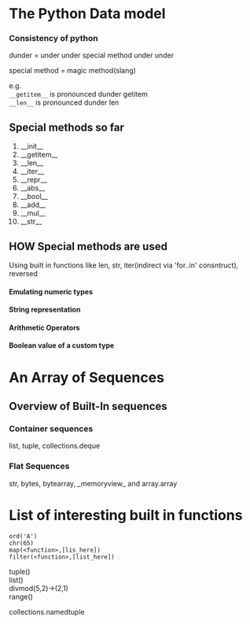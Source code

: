 # The Python Data model

### Consistency of python 

dunder = under under special method under under

special method = magic method(slang)

e.g. <br/>
`__getitem__` is pronounced dunder getitem <br/>
`__len__` is pronounced dunder len
## Special methods so far
<ol>
    <li>__init__</li>
    <li>__getitem__</li>
    <li>__len__</li>
    <li>__iter__</li>
    <li>__repr__</li>
    <li>__abs__</li>
    <li>__bool__</li>
    <li>__add__</li>
    <li>__mul__</li>
    <li>__str__</li>
</ol>

## HOW Special methods are used

Using built in functions like len, str, iter(indirect via 'for..in' consntruct), reversed

#### Emulating numeric types
#### String representation
#### Arithmetic Operators
#### Boolean value of a custom type

# An Array of Sequences

## Overview of Built-In sequences

### Container sequences
<p> list, tuple, collections.deque </p>

### Flat Sequences
<p> str, bytes, bytearray, _memoryview_ and array.array </p>


# List of interesting built in functions
`ord('A')` <br/>
`chr(65)` <br/>
`map(<function>,[lis_here])` <br/>
`filter(<function>,[list_here])` <br/>

tuple()<br>
list()<br>
divmod(5,2)->(2,1)<br>
range()<br>

collections.namedtuple<br>